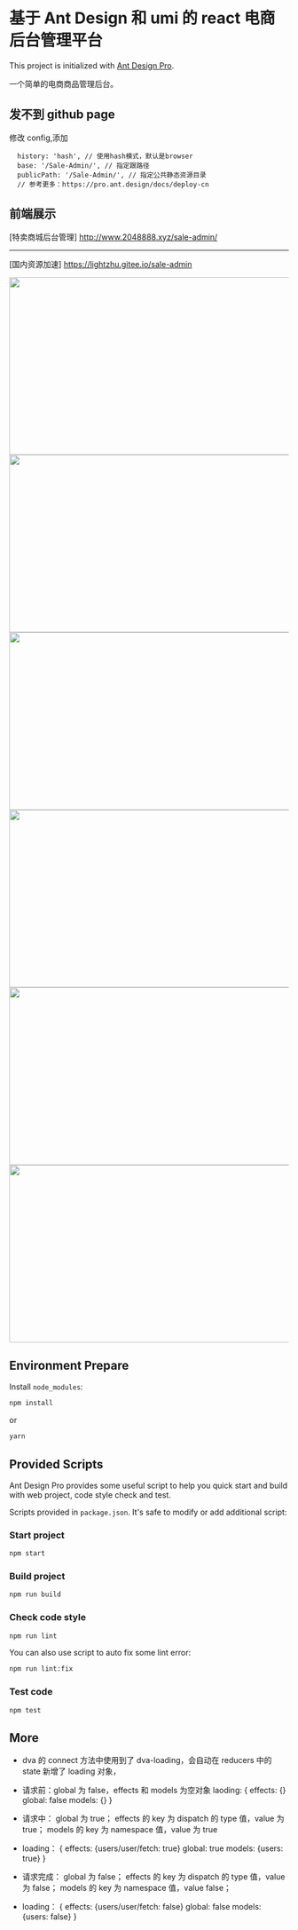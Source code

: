 # 基于 Ant Design 和 umi 的 react 电商后台管理平台

This project is initialized with [Ant Design Pro](https://pro.ant.design).

一个简单的电商商品管理后台。

## 发不到 github page

修改 config,添加

```
  history: 'hash', // 使用hash模式，默认是browser
  base: '/Sale-Admin/', // 指定跟路径
  publicPath: '/Sale-Admin/', // 指定公共静态资源目录
  // 参考更多：https://pro.ant.design/docs/deploy-cn
```

## 前端展示

[特卖商城后台管理] http://www.2048888.xyz/sale-admin/ <hr/> [国内资源加速] https://lightzhu.gitee.io/sale-admin

<div align="center">
<img src="https://cdn.jsdelivr.net/gh/lightzhu/public_cdn@0.7.0/image/react/sale-mall1.png" height="320" width="568" >
<img src="https://cdn.jsdelivr.net/gh/lightzhu/public_cdn@0.7.0/image/react/sale-mall2.png" height="320" width="568" >
</div>

<div align="center">
<img src="https://cdn.jsdelivr.net/gh/lightzhu/public_cdn@0.7.0/image/react/sale-mall3.png" height="320" width="568" >
<img src="https://cdn.jsdelivr.net/gh/lightzhu/public_cdn@0.7.0/image/react/sale-mall4.png" height="320" width="568" >
</div>

<div align="center">
<img src="https://cdn.jsdelivr.net/gh/lightzhu/public_cdn@0.7.0/image/react/sale-mall5.png" height="320" width="568" >
<img src="https://cdn.jsdelivr.net/gh/lightzhu/public_cdn@0.7.0/image/react/sale-mall6.png" height="320" width="568" >
</div>

## Environment Prepare

Install `node_modules`:

```bash
npm install
```

or

```bash
yarn
```

## Provided Scripts

Ant Design Pro provides some useful script to help you quick start and build with web project, code style check and test.

Scripts provided in `package.json`. It's safe to modify or add additional script:

### Start project

```bash
npm start
```

### Build project

```bash
npm run build
```

### Check code style

```bash
npm run lint
```

You can also use script to auto fix some lint error:

```bash
npm run lint:fix
```

### Test code

```bash
npm test
```

## More

- dva 的 connect 方法中使用到了 dva-loading，会自动在 reducers 中的 state 新增了 loading 对象，
- 请求前：global 为 false，effects 和 models 为空对象 laoding: { effects: {} global: false models: {} }
- 请求中： global 为 true； effects 的 key 为 dispatch 的 type 值，value 为 true； models 的 key 为 namespace 值，value 为 true
- loading： { effects: {users/user/fetch: true} global: true models: {users: true} }
- 请求完成： global 为 false； effects 的 key 为 dispatch 的 type 值，value 为 false； models 的 key 为 namespace 值，value false；

- loading： { effects: {users/user/fetch: false} global: false models: {users: false} }
